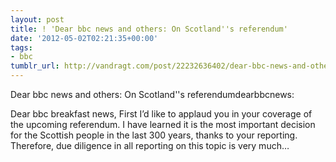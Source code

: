 ```yaml
---
layout: post
title: ! 'Dear bbc news and others: On Scotland''s referendum'
date: '2012-05-02T02:21:35+00:00'
tags:
- bbc
tumblr_url: http://vandragt.com/post/22232636402/dear-bbc-news-and-others-on-scotlands-referendum
---
```

Dear bbc news and others: On Scotland''s referendumdearbbcnews:

Dear bbc breakfast news,
First I’d like to applaud you in your coverage of the upcoming referendum. I have learned it is the most important decision for the Scottish people in the last 300 years, thanks to your reporting.
Therefore, due diligence in all reporting on this topic is very much…
